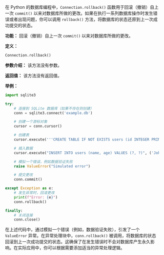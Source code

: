 在 Python 的数据库编程中，`Connection.rollback()` 函数用于回滚（撤销）自上一次 `commit()` 以来对数据库所做的更改。如果在执行一系列数据库操作时发生错误或者出现问题，你可以调用 `rollback()` 方法，将数据库的状态还原到上一次成功提交的状态。

**功能：** 回滚（撤销）自上一次 `commit()` 以来对数据库所做的更改。

**定义：**
```python
Connection.rollback()
```

**参数介绍：**
该方法没有参数。

**返回值：**
该方法没有返回值。

**举例：**
```python
import sqlite3

try:
    # 连接到 SQLite 数据库（如果不存在则创建）
    conn = sqlite3.connect('example.db')

    # 创建一个游标对象
    cursor = conn.cursor()

    # 创建表
    cursor.execute('''CREATE TABLE IF NOT EXISTS users (id INTEGER PRIMARY KEY, name TEXT, age INTEGER)''')

    # 插入数据
    cursor.execute("INSERT INTO users (name, age) VALUES (?, ?)", ('John Doe', 25))

    # 模拟一个错误，例如数据验证失败
    raise ValueError("Simulated error")

    # 提交更改
    conn.commit()

except Exception as e:
    # 发生异常时，回滚更改
    print(f"Error: {e}")
    conn.rollback()

finally:
    # 关闭连接
    conn.close()
```

在上述代码中，通过模拟一个错误（例如，数据验证失败），引发了一个 `ValueError` 异常。在异常处理块中，`conn.rollback()` 被调用，将数据库的状态回滚到上一次成功提交的状态。这确保了在发生错误时不会对数据库产生永久影响。在实际应用中，你可以根据需要添加适当的异常处理逻辑。